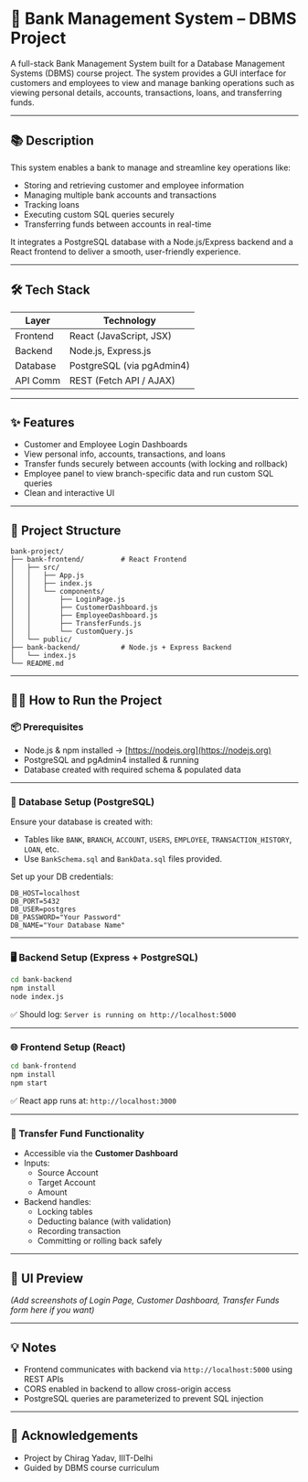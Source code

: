 # 🏦 Bank Management System – DBMS Project

A full-stack Bank Management System built for a Database Management Systems (DBMS) course project. The system provides a GUI interface for customers and employees to view and manage banking operations such as viewing personal details, accounts, transactions, loans, and transferring funds.

---

## 📚 Description

This system enables a bank to manage and streamline key operations like:

- Storing and retrieving customer and employee information
- Managing multiple bank accounts and transactions
- Tracking loans
- Executing custom SQL queries securely
- Transferring funds between accounts in real-time

It integrates a PostgreSQL database with a Node.js/Express backend and a React frontend to deliver a smooth, user-friendly experience.

---

## 🛠️ Tech Stack

| Layer       | Technology                |
|------------|---------------------------|
| Frontend   | React (JavaScript, JSX)   |
| Backend    | Node.js, Express.js       |
| Database   | PostgreSQL (via pgAdmin4) |
| API Comm   | REST (Fetch API / AJAX)   |

---

## ✨ Features

- Customer and Employee Login Dashboards
- View personal info, accounts, transactions, and loans
- Transfer funds securely between accounts (with locking and rollback)
- Employee panel to view branch-specific data and run custom SQL queries
- Clean and interactive UI

---

## 📁 Project Structure

```
bank-project/
├── bank-frontend/         # React Frontend
│   ├── src/
│   │   ├── App.js
│   │   ├── index.js
│   │   └── components/
│   │       ├── LoginPage.js
│   │       ├── CustomerDashboard.js
│   │       ├── EmployeeDashboard.js
│   │       ├── TransferFunds.js
│   │       └── CustomQuery.js
│   └── public/
├── bank-backend/          # Node.js + Express Backend
│   └── index.js
└── README.md
```

---

## 🧑‍💻 How to Run the Project

### 📦 Prerequisites

- Node.js & npm installed → [https://nodejs.org](https://nodejs.org)
- PostgreSQL and pgAdmin4 installed & running
- Database created with required schema & populated data

---

### 🔌 Database Setup (PostgreSQL)

Ensure your database is created with:
- Tables like `BANK`, `BRANCH`, `ACCOUNT`, `USERS`, `EMPLOYEE`, `TRANSACTION_HISTORY`, `LOAN`, etc.
- Use `BankSchema.sql` and `BankData.sql` files provided.

Set up your DB credentials:
```
DB_HOST=localhost
DB_PORT=5432
DB_USER=postgres
DB_PASSWORD="Your Password"
DB_NAME="Your Database Name"
```

---

### 🖥️ Backend Setup (Express + PostgreSQL)

```bash
cd bank-backend
npm install
node index.js
```

✅ Should log: `Server is running on http://localhost:5000`

---

### 🌐 Frontend Setup (React)

```bash
cd bank-frontend
npm install
npm start
```

✅ React app runs at: `http://localhost:3000`

---

### 🔄 Transfer Fund Functionality

- Accessible via the **Customer Dashboard**
- Inputs:
  - Source Account
  - Target Account
  - Amount
- Backend handles:
  - Locking tables
  - Deducting balance (with validation)
  - Recording transaction
  - Committing or rolling back safely

---

## 📸 UI Preview

*(Add screenshots of Login Page, Customer Dashboard, Transfer Funds form here if you want)*

---

## 💡 Notes

- Frontend communicates with backend via `http://localhost:5000` using REST APIs
- CORS enabled in backend to allow cross-origin access
- PostgreSQL queries are parameterized to prevent SQL injection

---

## 🤝 Acknowledgements

- Project by Chirag Yadav, IIIT-Delhi  
- Guided by DBMS course curriculum  



